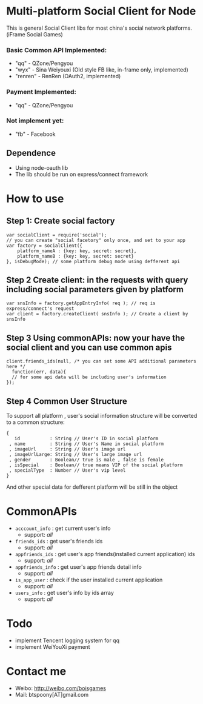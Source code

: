 # Multi-platform Social Client for Node
This is general Social Client libs for most china's social network platforms.(iFrame Social Games)

### Basic Common API Implemented:
* "qq" - QZone/Pengyou
* "wyx" - Sina Weiyouxi (Old style FB like, in-frame only, implemented)
* "renren" - RenRen (OAuth2, implemented)

### Payment Implemented:
* "qq" - QZone/Pengyou

### Not implement yet:
* "fb" - Facebook

## Dependence
* Using node-oauth lib
* The lib should be run on express/connect framework

# How to use

## Step 1: Create social factory

	var socialClient = require('social');
	// you can create "social facetory" only once, and set to your app
	var factory = socialClient({
		platform_nameA : {key: key, secret: secret},
		platform_nameB : {key: key, secret: secret}
	}, isDebugMode); // some platform debug mode using defferent api

## Step 2 Create client: in the requests with query including social parameters given by platform

	var snsInfo = factory.getAppEntryInfo( req ); // req is express/connect's request
	var client = factory.createClient( snsInfo ); // Create a client by snsInfo
	
## Step 3 Using commonAPIs: now your have the social client and you can use common apis

	client.friends_ids(null, /* you can set some API additional parameters here */
	  function(err, data){
	  // for some api data will be including user's information
	});

## Step 4 Common User Structure
To support all platform , user's social information structure will be converted to a common structure:

	{
	   id 			: String // User's ID in social platform
	 , name 		: String // User's Name in social platform
	 , imageUrl 	: String // User's image url
	 , imageUrlLarge: String // User's large image url
	 , gender		: Boolean// true is male , false is female
	 , isSpecial	: Boolean// true means VIP of the social platform
	 , specialType 	: Number // User's vip level
	}

And other special data for defferent platform will be still in the object

# CommonAPIs
* ```acccount_info``` : get current user's info
	* support: _all_
* ```friends_ids``` : get user's friends ids
	* support: _all_
* ```appfriends_ids``` : get user's app friends(installed current application) ids
	* support: _all_
* ```appfriends_info``` : get user's app friends detail info
	* support: _all_
* ```is_app_user``` : check if the user installed current application
	* support: _all_
* ```users_info``` : get user's info by ids array
	* support: _all_

# Todo
* implement Tencent logging system for qq
* implement WeiYouXi payment

# Contact me
* Weibo: http://weibo.com/boisgames
* Mail: btspoony[AT]gmail.com